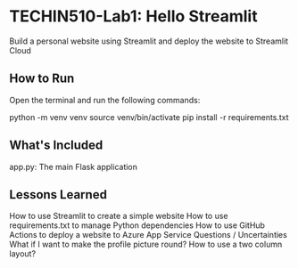 # TECHIN510-Lab1: Hello Streamlit

Build a personal website using Streamlit and deploy the website to Streamlit Cloud


## How to Run

Open the terminal and run the following commands:

python -m venv venv
source venv/bin/activate
pip install -r requirements.txt


## What's Included

app.py: The main Flask application


## Lessons Learned

How to use Streamlit to create a simple website
How to use requirements.txt to manage Python dependencies
How to use GitHub Actions to deploy a website to Azure App Service
Questions / Uncertainties
What if I want to make the profile picture round?
How to use a two column layout?
